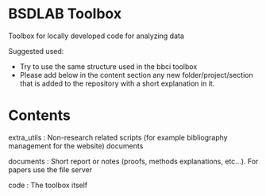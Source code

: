 BSDLAB Toolbox
==============
Toolbox for locally developed code for analyzing data

Suggested used:
- Try to use the same structure used in the bbci toolbox
- Please add below in the content section any new folder/project/section that is added to the repository with a short explanation in it.

Contents
===============
extra_utils : Non-research related scripts (for example bibliography management for the website)
documents

documents : Short report or notes (proofs, methods explanations, etc...). For papers use the file server

code      : The toolbox itself
